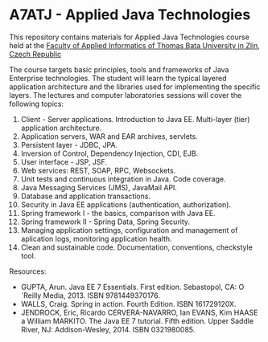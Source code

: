 # A7ATJ - Applied Java Technologies

This repository contains materials for Applied Java Technologies course held at the [Faculty of Applied Informatics of Thomas Bata University in Zlin, Czech Republic](http://www.utb.cz/fai-en)

The course targets basic principles, tools and frameworks of Java Enterprise technologies. 
The student will learn the typical layered application architecture and the libraries used for implementing the specific layers. The lectures and computer laboratories sessions will cover the following topics:
1. Client - Server applications. Introduction to Java EE. Multi-layer (tier) application architecture.
2. Application servers, WAR and EAR archives, servlets.
3. Persistent layer - JDBC, JPA.
4. Inversion of Control, Dependency Injection, CDI, EJB.
5. User interface - JSP, JSF.
6. Web services: REST, SOAP, RPC, Websockets.
7. Unit tests and continuous integration in Java. Code coverage.
8. Java Messaging Services (JMS), JavaMail API.
9. Database and application transactions.
10. Security in Java EE applications (authentication, authorization).
11. Spring framework I - the basics, comparison with Java EE.
12. Spring framework II - Spring Data, Spring Security.
13. Managing application settings, configuration and management of aplication logs, monitoring application health.
14. Clean and sustainable code. Documentation, conventions, checkstyle tool.


Resources:
* GUPTA, Arun. Java EE 7 Essentials. First edition. Sebastopol, CA: O´Reilly Media, 2013. ISBN 9781449370176. 
* WALLS, Craig. Spring in action. Fourth Edition. ISBN 161729120X.
* JENDROCK, Eric, Ricardo CERVERA-NAVARRO, Ian EVANS, Kim HAASE a William MARKITO. The Java EE 7 tutorial. Fifth edition. Upper Saddle River, NJ: Addison-Wesley, 2014. ISBN 0321980085.